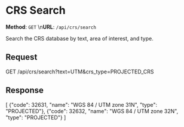 # CRS Search

**Method**: `GET`  \n**URL**: `/api/crs/search`

Search the CRS database by text, area of interest, and type.

## Request
GET /api/crs/search?text=UTM&crs_type=PROJECTED_CRS

## Response
[
  {"code": 32631, "name": "WGS 84 / UTM zone 31N", "type": "PROJECTED"},
  {"code": 32632, "name": "WGS 84 / UTM zone 32N", "type": "PROJECTED"}
]
